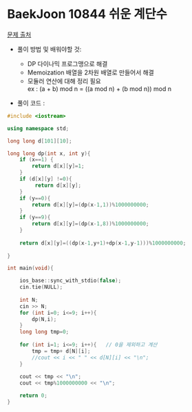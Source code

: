 # BaekJoon 10844 쉬운 계단수

[문제 출처](https://www.acmicpc.net/problem/10844)  

* 풀이 방법 및 배워야할 것: 

  *  DP 다이나믹 프로그맹으로 해결  
  *  Memoization 배열을 2차원 배열로 만들어서 해결
  *  모듈러 연산에 대해 정리 필요  
    ex : (a + b) mod n = ((a mod n) + (b mod n)) mod n  

* 풀이 코드 :
```cpp
#include <iostream>

using namespace std;

long long d[101][10];

long long dp(int x, int y){
    if (x==1) {
		return d[x][y]=1;		
    }
    if (d[x][y] !=0){
         return d[x][y]; 
    }
	if (y==0){
		return d[x][y]=(dp(x-1,1))%1000000000;
	}
	if (y==9){
		return d[x][y]=(dp(x-1,8))%1000000000;
	}
	
	return d[x][y]=((dp(x-1,y+1)+dp(x-1,y-1)))%1000000000;
		 
}

int main(void){

    ios_base::sync_with_stdio(false);
    cin.tie(NULL);
    
    int N;
    cin >> N;
	for (int i=0; i<=9; i++){
		dp(N,i);
	}
	long long tmp=0;
	
	for (int i=1; i<=9; i++){   // 0을 제외하고 계산
		tmp = tmp+ d[N][i];
		//cout << i << " " << d[N][i] << "\n";
	}
	
    cout << tmp << "\n";
	cout << tmp%1000000000 << "\n";

	return 0;
}
```
